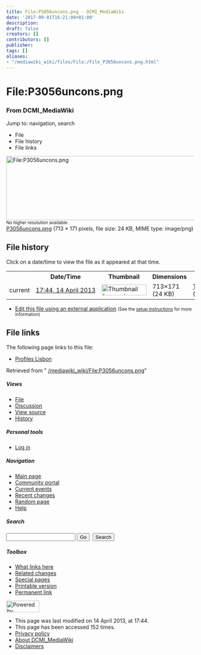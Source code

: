 ```yaml
---
title: File:P3056uncons.png - DCMI_MediaWiki
date: '2017-09-01T16:21:09+01:00'
description: 
draft: false
creators: []
contributors: []
publisher: 
tags: []
aliases:
- "/mediawiki_wiki/files/File:/File_P3056uncons.png.html"
---
```


<a id="top"></a>
# File:P3056uncons.png

### From DCMI\_MediaWiki

Jump to: navigation, search
<!-- start content -->
- File
- File history
- File links

 [<img alt="File:P3056uncons.png" src="/images/e/e7/P3056uncons.png" width="713" height="171">](/mediawiki_wiki/files/P3056uncons.png)  
<small>No higher resolution available.</small>  
 [P3056uncons.png](/images/e/e7/P3056uncons.png)‎ (713 × 171 pixels, file size: 24 KB, MIME type: image/png)
<!-- 
NewPP limit report
Preprocessor node count: 0/1000000
Post-expand include size: 0/2097152 bytes
Template argument size: 0/2097152 bytes
Expensive parser function count: 0/100
-->
## File history

Click on a date/time to view the file as it appeared at that time.

<table class="wikitable filehistory">
  <tr>
    <td></td>
    <th>Date/Time</th>
    <th>Thumbnail</th>
    <th>Dimensions</th>
    <th>User</th>
    <th>Comment</th>
  </tr>
  <tr>
    <td>current</td>
    <td class="filehistory-selected" style="white-space: nowrap;"><a href="/mediawiki_wiki/files/P3056uncons.png">17:44, 14 April 2013</a></td>
    <td><a href="/images/e/e7/P3056uncons.png"><img alt="Thumbnail for version as of 17:44, 14 April 2013" src="/images/e/e7/P3056uncons.png" width="120" height="29"></a></td>
    <td>713×171 <span style="white-space: nowrap;">(24 KB)</span>
    </td>
    <td>
      <a href="/index.php/User:TomBaker" title="User:TomBaker" class="mw-userlink">TomBaker</a> <span style="white-space: nowrap;"> <span class="mw-usertoollinks">(<a href="/index.php?title=User_talk:TomBaker&amp;action=edit&amp;redlink=1" class="new" title="User talk:TomBaker (page does not exist)">Talk</a> | <a href="/index.php/Special:Contributions/TomBaker" title="Special:Contributions/TomBaker">contribs</a>)</span></span>
    </td>
    <td></td>
  </tr>
</table>

  

- [Edit this file using an external application](/index.php?title=File:P3056uncons.png&action=edit&externaledit=true&mode=file "File:P3056uncons.png") <small>(See the <a href="http://www.mediawiki.org/wiki/Manual:External_editors" class="external text" rel="nofollow">setup instructions</a> for more information)</small>

## File links

The following page links to this file:

- [Profiles Lisbon](/index.php/Profiles_Lisbon "Profiles Lisbon")

Retrieved from " [/mediawiki_wiki/File:P3056uncons.png](/mediawiki_wiki/files/File:/File:P3056uncons.png.html)"

<!-- end content -->

##### Views

- [File](/mediawiki_wiki/files/File:/File:P3056uncons.png.html)
- [Discussion](/index.php?title=File_talk:P3056uncons.png&action=edit&redlink=1 "Discussion about the content page [t]")
- [View source](/index.php?title=File:P3056uncons.png&action=edit "This page is protected.
You can view its source [e]")
- [History](/index.php?title=File:P3056uncons.png&action=history "Past revisions of this page [h]")

##### Personal tools

- [Log in](/index.php?title=Special:UserLogin&returnto=File:P3056uncons.png "You are encouraged to log in; however, it is not mandatory [o]")

<script type="text/javascript"> if (window.isMSIE55) fixalpha(); </script>

##### Navigation

- [Main page](/index.php/Main_Page "Visit the main page [z]")
- [Community portal](/index.php/DCMI_MediaWiki:Community_portal "About the project, what you can do, where to find things")
- [Current events](/index.php/DCMI_MediaWiki:Current_events "Find background information on current events")
- [Recent changes](/index.php/Special:RecentChanges "The list of recent changes in the wiki [r]")
- [Random page](/index.php/Special:Random "Load a random page [x]")
- [Help](/index.php/Help:Contents "The place to find out")

##### <label for="searchInput">Search</label>

<form action="/index.php" id="searchform">
				<input type="hidden" name="title" value="Special:Search">
				<input id="searchInput" title="Search DCMI_MediaWiki" accesskey="f" type="search" name="search">
				<input type="submit" name="go" class="searchButton" id="searchGoButton" value="Go" title="Go to a page with this exact name if exists"> 
				<input type="submit" name="fulltext" class="searchButton" id="mw-searchButton" value="Search" title="Search the pages for this text">
			</form>

##### Toolbox

- [What links here](/index.php/Special:WhatLinksHere/File:P3056uncons.png "List of all wiki pages that link here [j]")
- [Related changes](/index.php/Special:RecentChangesLinked/File:P3056uncons.png "Recent changes in pages linked from this page [k]")
- [Special pages](/index.php/Special:SpecialPages "List of all special pages [q]")
- [Printable version](/index.php?title=File:P3056uncons.png&printable=yes "Printable version of this page [p]")
- [Permanent link](/index.php?title=File:P3056uncons.png&oldid=4830 "Permanent link to this revision of the page")

<!-- end of the left (by default at least) column -->

 [<img src="/skins/common/images/poweredby_mediawiki_88x31.png" height="31" width="88" alt="Powered by MediaWiki">](http://www.mediawiki.org/)

- This page was last modified on 14 April 2013, at 17:44.
- This page has been accessed 152 times.
- [Privacy policy](/index.php/DCMI_MediaWiki:Privacy_policy "DCMI MediaWiki:Privacy policy")
- [About DCMI\_MediaWiki](/index.php/DCMI_MediaWiki:About "DCMI MediaWiki:About")
- [Disclaimers](/index.php/DCMI_MediaWiki:General_disclaimer "DCMI MediaWiki:General disclaimer")

<script>if (window.runOnloadHook) runOnloadHook();</script><!-- Served in 0.541 secs. -->
